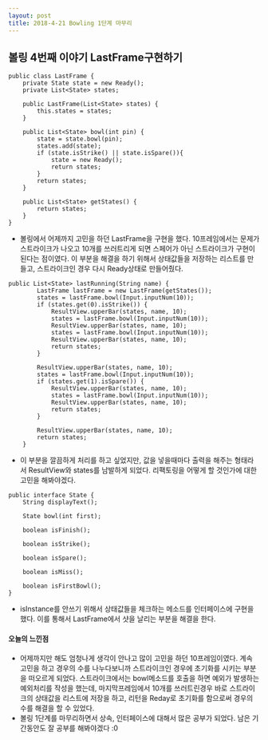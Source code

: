 ```yaml
---
layout: post
title: 2018-4-21 Bowling 1단계 마무리
---
```


## 볼링 4번째 이야기 LastFrame구현하기

```
public class LastFrame {
    private State state = new Ready();
    private List<State> states;

    public LastFrame(List<State> states) {
        this.states = states;
    }

    public List<State> bowl(int pin) {
        state = state.bowl(pin);
        states.add(state);
        if (state.isStrike() || state.isSpare()){
            state = new Ready();
            return states;
        }
        return states;
    }

    public List<State> getStates() {
        return states;
    }
}

```
- 볼링에서 어제까지 고민을 하던 LastFrame을 구현을 했다. 10프레임에서는 문제가 스트라이크가 나오고 10개를 쓰러트리게 되면 스페어가 아닌 스트라이크가 구현이 된다는 점이였다. 이 부분을 해결을 하기 위해서 상태값들을 저장하는 리스트를 만들고, 스트라이크인 경우 다시 Ready상태로 만들어줬다.

```
public List<State> lastRunning(String name) {
        LastFrame lastFrame = new LastFrame(getStates());
        states = lastFrame.bowl(Input.inputNum(10));
        if (states.get(0).isStrike()) {
            ResultView.upperBar(states, name, 10);
            states = lastFrame.bowl(Input.inputNum(10));
            ResultView.upperBar(states, name, 10);
            states = lastFrame.bowl(Input.inputNum(10));
            ResultView.upperBar(states, name, 10);
            return states;
        }

        ResultView.upperBar(states, name, 10);
        states = lastFrame.bowl(Input.inputNum(10));
        if (states.get(1).isSpare()) {
            ResultView.upperBar(states, name, 10);
            states = lastFrame.bowl(Input.inputNum(10));
            ResultView.upperBar(states, name, 10);
            return states;
        }

        ResultView.upperBar(states, name, 10);
        return states;
    }
```
- 이 부분을 깔끔하게 처리를 하고 싶었지만, 값을 넣을때마다 출력을 해주는 형태라서 ResultView와 states를 남발하게 되었다. 리팩토링을 어떻게 할 것인가에 대한 고민을 해봐야겠다.

```
public interface State {
    String displayText();

    State bowl(int first);

    boolean isFinish();

    boolean isStrike();

    boolean isSpare();

    boolean isMiss();

    boolean isFirstBowl();
}

```
- isInstance를 안쓰기 위해서 상태값들을 체크하는 메소드를 인터페이스에 구현을 했다. 이를 통해서 LastFrame에서 샷을 날리는 부분을 해결을 한다.

#### 오늘의 느낀점
- 어제까지만 해도 엄청나게 생각이 안나고 많이 고민을 하던 10프레임이였다. 계속 고민을 하고 경우의 수를 나누다보니까 스트라이크인 경우에 초기화를 시키는 부분을 떠오르게 되었다. 스트라이크에서는 bowl메소드를 호출을 하면 예외가 발생하는 예외처리를 작성을 했는데, 마지막프레임에서 10개를 쓰러트린경우 바로 스트라이크의 상태값을 리스트에 저장을 하고, 리턴을 Reday로 초기화를 함으로써 경우의 수를 해결을 할 수 있었다.
- 볼링 1단계를 마무리하면서 상속, 인터페이스에 대해서 많은 공부가 되었다. 남은 기간동안도 잘 공부를 해봐야겠다 :0
